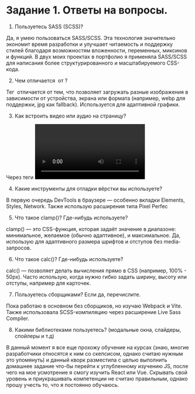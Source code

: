 # Задание 1. Ответы на вопросы.

1. Пользуетесь SASS (SCSS)?

Да, я умею пользоваться SASS/SCSS. Эта технология значительно экономит время разработки и улучшает читаемость и поддержку стилей благодаря возможностям вложенности, переменных, миксинов и функций. В двух моих проектах в портфолио я применяла SASS/SCSS для написания более структурированного и масштабируемого CSS-кода. 

2. Чем отличается <img> от <picture>?

Тег <img> отличается от <picture> тем, что <picture>  позволяет загружать разные изображения в зависимости от устройства, экрана или формата (например, webp для поддержки, jpg как fallback). Используется для адаптивной графики.

3. Как встроить видео или аудио на страницу?

Через теги <video> и <audio>, указав атрибуты controls, autoplay, muted, loop и путь к файлу через <source>.
Можно также вставить YouTube-видео через iframe.

4. Какие инструменты для отладки вёрстки вы используете?

В первую очередь DevTools в браузере — особенно вкладки Elements, Styles, Network.
Также использую расширения типа Pixel Perfec

5. Что такое clamp()? Где-нибудь используете?

clamp() — это CSS-функция, которая задаёт значение в диапазоне: минимальное, желаемое (обычно адаптивное), и максимальное.
Да, использую для адаптивного размера шрифтов и отступов без media-запросов.

6. Что такое calc()? Где-нибудь используете?

calc() — позволяет делать вычисления прямо в CSS (например, 100% - 50px).
Часто использую, когда нужно гибко задать ширину, высоту или отступы, например для карточек.

7. Пользуетесь сборщиками? Если да, перечислите.

Пока работаю в основном без сборщиков, но изучаю Webpack и Vite.
Также использовала SCSS-компиляцию через расширение Live Sass Compiler.

8. Какими библиотеками пользуетесь? (модальные окна, слайдеры, спойлеры и т.д)

В данный момент я все еще прохожу обучение на курсах (знаю, многие разработчики относятся к ним со скепсисом, однако считаю нужным это упомянуть) и данный кворк разместила с целью выполнить домашнее задание что-бы перейти к углубленному изучению JS, после чего на мое усмотрение я смогу изучить React или Vue. Скрывать свой уровень и приукрашивать компетенции не считаю правильным, однако прошу учесть то, что я постоянно обучаюсь.